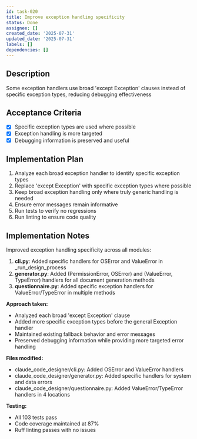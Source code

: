 ```yaml
---
id: task-020
title: Improve exception handling specificity
status: Done
assignee: []
created_date: '2025-07-31'
updated_date: '2025-07-31'
labels: []
dependencies: []
---
```


## Description

Some exception handlers use broad 'except Exception' clauses instead of specific exception types, reducing debugging effectiveness

## Acceptance Criteria

- [x] Specific exception types are used where possible
- [x] Exception handling is more targeted
- [x] Debugging information is preserved and useful

## Implementation Plan

1. Analyze each broad exception handler to identify specific exception types
2. Replace 'except Exception' with specific exception types where possible
3. Keep broad exception handling only where truly generic handling is needed
4. Ensure error messages remain informative
5. Run tests to verify no regressions
6. Run linting to ensure code quality

## Implementation Notes

Improved exception handling specificity across all modules:

1. **cli.py**: Added specific handlers for OSError and ValueError in _run_design_process
2. **generator.py**: Added (PermissionError, OSError) and (ValueError, TypeError) handlers for all document generation methods
3. **questionnaire.py**: Added specific exception handlers for ValueError/TypeError in multiple methods

**Approach taken:**
- Analyzed each broad 'except Exception' clause
- Added more specific exception types before the general Exception handler
- Maintained existing fallback behavior and error messages
- Preserved debugging information while providing more targeted error handling

**Files modified:**
- claude_code_designer/cli.py: Added OSError and ValueError handlers
- claude_code_designer/generator.py: Added specific handlers for system and data errors  
- claude_code_designer/questionnaire.py: Added ValueError/TypeError handlers in 4 locations

**Testing:**
- All 103 tests pass
- Code coverage maintained at 87%
- Ruff linting passes with no issues
